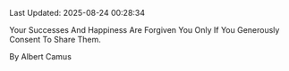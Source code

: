 Last Updated: 2025-08-24 00:28:34

Your Successes And Happiness Are Forgiven You Only If You Generously Consent To Share Them.

By Albert Camus